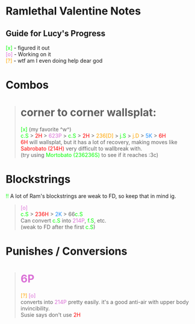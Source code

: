 <style>
s { color: lime;       text-decoration: none; }
h { color: red;        text-decoration: none; }
y { color: orchid;     text-decoration: none; }
d { color: orange;     text-decoration: none; }
k { color: dodgerblue; text-decoration: none; }
</style>
<!-- -->
# Ramlethal Valentine Notes

## Guide for Lucy's Progress
<s>[x]</s> - figured it out<br>
<y>[o]</y> - Working on it<br>
<d>[?]</d> - wtf am I even doing help dear god

# Combos
> # corner to corner wallsplat:
> <s>[x]</s> (my favorite ^w^)<br>
> <s>c.S</s> > <h>2H</h> > <y>623P</y> > <s>c.S</s> > <h>2H</h> > <d>236[D]</d> > <s>j.S</s> > <d>j.D</d> > <k>5K</k> > <h>6H</h><br>
> <h>6H</h> will wallsplat, but it has a lot of recovery, making moves like <h>Sabrobato (214H)</h> very difficult to wallbreak with.<br>
> (try using <s>Mortobato (236236S)</s> to see if it reaches :3c)


# Blockstrings

<s>!!</s> A lot of Ram's blockstrings are weak to FD, so keep that in mind ig.

> <y>[o]</y><br>
> <s>c.S</s> > <h>236H</h> > <k>2K</k> > 66<s>c.S</s><br>
> Can convert <s>c.S</s> into <y>214P</y>, <s>f.S</s>, etc.<br>
>(weak to FD after the first <s>c.S</s>)

# Punishes / Conversions

> # <y>6P</y>
> <d>[?]</d> <y>[o]</y><br>
> converts into <y>214P</y> pretty easily. it's a good anti-air with upper body invincibility.<br>
>  Susie says don't use <h>2H</h>